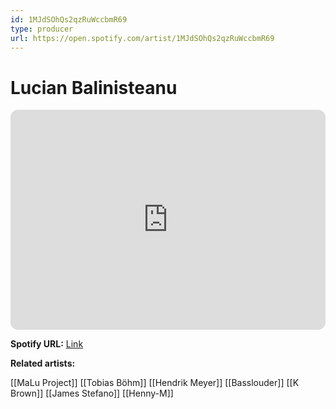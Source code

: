 ```yaml
---
id: 1MJdSOhQs2qzRuWccbmR69
type: producer
url: https://open.spotify.com/artist/1MJdSOhQs2qzRuWccbmR69
---
```

# Lucian Balinisteanu

<iframe style="border-radius:12px" src="https://open.spotify.com/embed/artist/1MJdSOhQs2qzRuWccbmR69" width="100%" height="352" frameBorder="0" allowfullscreen="" allow="autoplay; clipboard-write; encrypted-media; fullscreen; picture-in-picture" loading="lazy"></iframe>

**Spotify URL:** [Link](https://open.spotify.com/artist/1MJdSOhQs2qzRuWccbmR69)

**Related artists:**

[[MaLu Project]]
[[Tobias Böhm]]
[[Hendrik Meyer]]
[[Basslouder]]
[[K Brown]]
[[James Stefano]]
[[Henny-M]]

